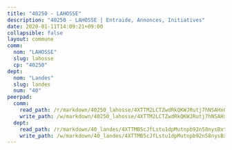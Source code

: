 ```yaml
---
title: "40250 - LAHOSSE"
description: "40250 - LAHOSSE | Entraide, Annonces, Initiatives"
date: 2020-01-11T14:09:21+09:00
collapsible: false
layout: commune
comm:
  nom: "LAHOSSE"
  slug: lahosse
  cp: "40250"
dept:
  nom: "Landes"
  slug: landes
  num: "40"
peerpad:
  comm:
    read_path: /r/markdown/40250_lahosse/4XTTM2LCTZwdRkQKWJRutj7hNSAHxGTAkJUgKYsrEMUosxj6D
    write_path: /w/markdown/40250_lahosse/4XTTM2LCTZwdRkQKWJRutj7hNSAHxGTAkJUgKYsrEMUosxj6D-K3TgU49nNX5adT3wbPBt7fQPHNLiJzJKt3ZZ4YJxzBW1ustjm6bQuUpYN5npf1xMid78HnJ5mjsJWqDxHyCjfycZfYg3oDybQJaEwCGRWzbFHoREkusyzNDgupScZpr3qdbxx4MK
  dept:
    read_path: /r/markdown/40_landes/4XTTMB5cJfLstu1dpMutnpb92n58nysBxt2LvNHp8iFa2he7h
    write_path: /w/markdown/40_landes/4XTTMB5cJfLstu1dpMutnpb92n58nysBxt2LvNHp8iFa2he7h-K3TgUvrqNj5GqBsxRXbDQxXTucun7uHSVZWT5C8CgQNaESTTE4cfR63JCubPGiKkKruc9dwpRJsb8aWPbJoGCdC5JVr33cPSqpb1rkjpoPrBPEdrj3zMya2yHWSYgr5GG1nyDstK
---
```


